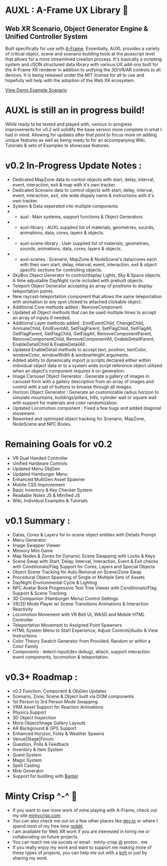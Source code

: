 # AUXL : A-Frame UX Library :palm_tree:

## Web XR Scenario, Object Generator Engine & Unified Controller System

Built specifically for use with [A-Frame](https://github.com/aframevr/). Essentially, AUXL provides a variety of critical object, scene and scenario building tools at the javascript level that allows for a more streamlined creation process. It's basically a scripting system and JSON structured data library with various UX add-ons built for the A-Frame XR renderer in addition to unifying the 3D/VR/AR controls to all devices. It is being released under the MIT license for all to use and hopefully will help with the adoption of the Web XR ecosystem.

[View Demo Example Scenario](https://minty-crisp.github.io/AUXL/)

# AUXL is still an in progress build!
While ready to be tested and played with, various in-progress improvements for v0.2 will solidify the base version more complete in what I had in mind. Allowing for updates after that point to focus more on adding unique features as well as being ready to for an accompanying Wiki, Tutorials & sets of Examples to showcase features.

# v0.2 In-Progress Update Notes :
- Dedicated MapZone data to control objects with start, delay, interval, event, interaction, exit & map with it's own tracker. 
- Dedicated Scenario data to control objects with start, delay, interval, event, interaction, exit, site wide dispaly name & instructions with it's own tracker.
- System & Data seperated into multiple components
- - auxl : Main systems, support functions & Object Generators
- - auxl-library : AUXL supplied list of materials, geometries, sounds, animations, data, cores, layers & objects.
- - auxl-scene-library : User supplied list of materials, geometries, sounds, animations, data, cores, layers & objects.
- - auxl-scenes : Scenario, MapZone & NodeScene's data/cores each with their own start, delay, interval, event, interaction, exit & object specific sections for controlling objects.
- SkyBox Object Generator to control/display Lights, Sky & Space objects. A time adjustable DayNight cycle included with prebuilt objects.
- Teleport Object Generator accepting an array of positions to display teleportation points.
- New raycast-teleportation component that allows the same teleportation with animation to any spot clicked to attached clickable object.
- Additional Core methods added : RemoveComponent
- Updated all Object methods that can be used multiple times to accept an array of inputs if needed.
- Additional Layer methods added : EmitEventChild, ChangeChild, AnimateChild, EmitEventAll, SetFlagParent, SetFlagChild, SetFlagAll, GetFlagParent, GetFlagChild, GetFlagAll, RemoveComponentParent, RemoveComponentChild, RemoveComponentAll, EnableDetailParent, EnableDetailChild & EnableDetailAll.
- Updated EnableDetail methods to accept text, position, textColor, windowColor, windowWidth & windowHeight arguments.
- Added ability to dynamically import js scripts declared either within individual object data or to a system wide script reference object utilized when an object's component requires it on generation.
- Image Carousel Object Generator : Generate a gallery of images in carousel form with a gallery description from an array of images and control with a set of buttons to browse through all images.
- Horizon Object Generator : Generate an customizable radius horizon to simulate mountains, buildings/pillars, hills, cylinder wall or square wall with support for materials and color randomization.
- Updated Locomotion component : Fixed a few bugs and added diagonal movement.
- Reworked and optimized object tracking for Scenario, MapZone, NodeScene and NPC Books.

# Remaining Goals for v0.2
- VR Dual Handed Controller
- Unified Hardware Controls
- Updated Menu ObjGen
- Updated Hamburger Menu
- Enhanced MultiGen Asset Spawner
- Mobile CSS Improvement
- Basic Inventory & Key Checker System
- Readable Notes JS & Minified JS
- Wiki, Individual Examples & Tutorials

# v0.1 Summary :
- Datas, Cores & Layers for in-scene object entities with Details Prompt
- Menu Generator
- Image Swapper Viewer
- Memory Mini Game
- Map Nodes & Zones for Dynamic Scene Swapping with Locks & Keys
- Scene Swap with Start, Delay, Interval, Interaction, Event & Exit checks with Conditionals/Flag Support for Cores, Layers and Special Objects
- Object Scene Tracking for Auto Removal on Scene/Zone Swap
- Procedural Object Spawning of Single or Multiple Sets of Assets
- DayNight Environmental Cycle & Lighting
- NPC Avatar Book Progressive Text Tree Viewer with Conditionals/Flag Support & Scene Tracking
- 3D Companion (Hamburger Menu) Control Settings
- VR/2D Mode Player w/ Scene Transitions Animations & Interaction Reactivity
- Locomotion Movement with VR Belt UI, WASD and Mobile HTML Controller 
- Teleportation Movement to Assigned Point Spawners
- HTML System Menu to Start Experience, Adjust Controls|Audio & View Instructions
- Color Theory Swatch Generator from Provided, Random or within a Color Family
- Components : detect-input(dev debug), attach, support interaction event components, locomotion & teleportation.

# v0.3+ Roadmap :
- v0.2 Function, Component & ObjGen Updates
- Scenario, Zone, Scene & Object built via DOM components
- 1st Person to 3rd Person Mode Swapping
- VRM Asset Support for Reaction Animations
- Physics Support
- 3D Object Inspection
- More Object/Image Gallery Layouts
- AR Background & GPS Support
- Enhanced Horizon, Foley & Weather Spawns
- Venue|Stage|Forum
- Question, Polls & Feedback
- Inventory & Item System
- Quest System
- Magic System
- Spell Casting
- Mob Generator
- Support for building with [Banter](bantervr.com)

# Minty Crisp ^-^ :watermelon: 

- If you want to see more work of mine playing with A-Frame, check out my site [mintycrisp.com](https://mintycrisp.com).
- You can also check me out on a few other places like [dev.to](https://dev.to/mintycrisp) or where I spend most of my free time [reddit](https://www.reddit.com/user/Minty-Crisp/).
- I am available for Web XR work if you are interested in hiring me or collaborating on future projects.
- You can reach me via socials or email : minty-crisp @ proton . me
- If you really enjoy my work and want to support me making more of these types of projects, you can help me out with a [kofi](https://ko-fi.com/mintycrisp) or just by sharing my work.
